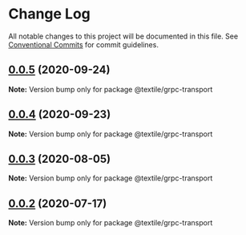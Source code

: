 # Change Log

All notable changes to this project will be documented in this file.
See [Conventional Commits](https://conventionalcommits.org) for commit guidelines.

## [0.0.5](https://github.com/textileio/js-threads/compare/@textile/grpc-transport@0.0.3...@textile/grpc-transport@0.0.5) (2020-09-24)

**Note:** Version bump only for package @textile/grpc-transport





## [0.0.4](https://github.com/textileio/js-threads/compare/@textile/grpc-transport@0.0.3...@textile/grpc-transport@0.0.4) (2020-09-23)

**Note:** Version bump only for package @textile/grpc-transport





## [0.0.3](https://github.com/textileio/js-threads/compare/@textile/grpc-transport@0.0.2...@textile/grpc-transport@0.0.3) (2020-08-05)

**Note:** Version bump only for package @textile/grpc-transport





## [0.0.2](https://github.com/textileio/js-threads/compare/@textile/grpc-transport@0.0.1...@textile/grpc-transport@0.0.2) (2020-07-17)

**Note:** Version bump only for package @textile/grpc-transport
